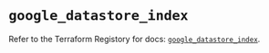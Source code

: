 # `google_datastore_index`

Refer to the Terraform Registory for docs: [`google_datastore_index`](https://registry.terraform.io/providers/hashicorp/google/5.11.0/docs/resources/datastore_index).
